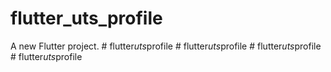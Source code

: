 # flutter_uts_profile

A new Flutter project.
#   f l u t t e r _ u t s _ p r o f i l e  
 #   f l u t t e r _ u t s _ p r o f i l e  
 #   f l u t t e r _ u t s _ p r o f i l e  
 #   f l u t t e r _ u t s _ p r o f i l e  
 